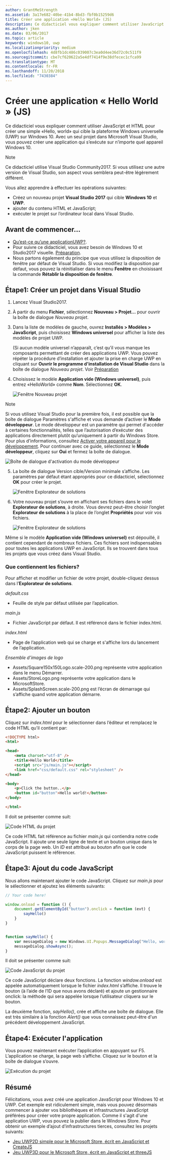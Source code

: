 ```yaml
---
author: GrantMeStrength
ms.assetid: 3a17e682-40be-41b4-8bd3-fbf0b15259d6
title: Créer une application «Hello World» (JS)
description: Ce didacticiel vous expliquer comment utiliser JavaScript et HTML pour créer un simple & le \#0034; Hello, world & \#0034; application qui cible la plateforme Windows universelle (UWP) sur Windows 10.
ms.author: jken
ms.date: 03/06/2017
ms.topic: article
keywords: windows10, uwp
ms.localizationpriority: medium
ms.openlocfilehash: 4d8fb1dc486c039007c3ea0d4ee36d72c0c511f9
ms.sourcegitcommit: cbe7cf620622a5e4df7414f9e38dfecec1cfca99
ms.translationtype: MT
ms.contentlocale: fr-FR
ms.lasthandoff: 11/20/2018
ms.locfileid: "7430384"
---
```

# <a name="create-a-hello-world-app-js"></a>Créer une application « Hello World » (JS)

Ce didacticiel vous expliquer comment utiliser JavaScript et HTML pour créer une simple «Hello, world» qui cible la plateforme Windows universelle (UWP) sur Windows 10. Avec un seul projet dans Microsoft Visual Studio, vous pouvez créer une application qui s’exécute sur n’importe quel appareil Windows 10.

> [!NOTE]
> Ce didacticiel utilise Visual Studio Community2017. Si vous utilisez une autre version de Visual Studio, son aspect vous semblera peut-être légèrement différent.


Vous allez apprendre à effectuer les opérations suivantes:

-   Créez un nouveau projet **Visual Studio 2017** qui cible **Windows 10** et **UWP**.
-   ajouter du contenu HTML et JavaScript;
-   exécuter le projet sur l’ordinateur local dans Visual Studio.

## <a name="before-you-start"></a>Avant de commencer...

-   [Qu’est-ce qu’une applicationUWP?](universal-application-platform-guide.md).
-   Pour suivre ce didacticiel, vous avez besoin de Windows 10 et Studio2017 visuelle. [Préparation](get-set-up.md).
-   Nous partons également du principe que vous utilisez la disposition de fenêtre par défaut de Visual Studio. Si vous modifiez la disposition par défaut, vous pouvez la réinitialiser dans le menu **Fenêtre** en choisissant la commande **Rétablir la disposition de fenêtre**.

## <a name="step-1-create-a-new-project-in-visual-studio"></a>Étape1: Créer un projet dans Visual Studio

1.  Lancez Visual Studio2017.

2.  À partir du menu **Fichier**, sélectionnez **Nouveau > Projet...** pour ouvrir la boîte de dialogue *Nouveau projet*.

3.  Dans la liste de modèles de gauche, ouvrez **Installés > Modèles > JavaScript**, puis choisissez **Windows universel** pour afficher la liste des modèles de projet UWP.

    (Si aucun modèle universel n’apparaît, c’est qu’il vous manque les composants permettant de créer des applications UWP. Vous pouvez répéter la procédure d’installation et ajouter la prise en charge UWP en cliquant sur **Ouvrir le programme d'installation de Visual Studio** dans la boîte de dialogue *Nouveau projet*. Voir [Préparation](get-set-up.md)

4.  Choisissez le modèle **Application vide (Windows universel)**, puis entrez «HelloWorld» comme **Nom**. Sélectionnez **OK**.

    ![Fenêtre Nouveau projet](images/win10-js-01.png)

> [!NOTE]
> Si vous utilisez Visual Studio pour la première fois, il est possible que la boîte de dialogue Paramètres s'affiche et vous demande d’activer le **Mode développeur**. Le mode développeur est un paramètre qui permet d'accéder à certaines fonctionnalités, telles que l’autorisation d’exécuter des applications directement plutôt qu’uniquement à partir du Windows Store. Pour plus d’informations, consultez [Activer votre appareil pour le développement](enable-your-device-for-development.md). Pour continuer avec ce guide, sélectionnez le **Mode développeur**, cliquez sur **Oui** et fermez la boîte de dialogue.

 ![Boîte de dialogue d'activation du mode développeur](images/win10-cs-00.png)

5.  La boîte de dialogue Version cible/Version minimale s’affiche. Les paramètres par défaut étant appropriés pour ce didacticiel, sélectionnez **OK** pour créer le projet.

    ![Fenêtre Explorateur de solutions](images/win10-cs-02.png)

6.  Votre nouveau projet s’ouvre en affichant ses fichiers dans le volet **Explorateur de solutions**, à droite. Vous devrez peut-être choisir l’onglet **Explorateur de solutions** à la place de l’onglet **Propriétés** pour voir vos fichiers.

    ![Fenêtre Explorateur de solutions](images/win10-js-02.png)

Même si le modèle **Application vide (Windows universel)** est dépouillé, il contient cependant de nombreux fichiers. Ces fichiers sont indispensables pour toutes les applications UWP en JavaScript. Ils se trouvent dans tous les projets que vous créez dans Visual Studio.


### <a name="whats-in-the-files"></a>Que contiennent les fichiers?

Pour afficher et modifier un fichier de votre projet, double-cliquez dessus dans l’**Explorateur de solutions**. 

*default.css*

-  Feuille de style par défaut utilisée par l’application.

*main.js*

- Fichier JavaScript par défaut. Il est référencé dans le fichier index.html.

*index.html*

- Page de l’application web qui se charge et s'affiche lors du lancement de l’application.

*Ensemble d’images de logo*
-   Assets/Square150x150Logo.scale-200.png représente votre application dans le menu Démarrer.
-   Assets/StoreLogo.png représente votre application dans le MicrosoftStore.
-   Assets/SplashScreen.scale-200.png est l’écran de démarrage qui s’affiche quand votre application démarre.

## <a name="step-2-adding-a-button"></a>Étape2: Ajouter un bouton

Cliquez sur *index.html* pour le sélectionner dans l’éditeur et remplacez le code HTML qu’il contient par:

```html
<!DOCTYPE html>
<html>

<head>
    <meta charset="utf-8" />
    <title>Hello World</title>
    <script src="js/main.js"></script>
    <link href="css/default.css" rel="stylesheet" />
</head>

<body>
    <p>Click the button..</p>
    <button id="button">Hello world!</button>
</body>

</html>
```

Il doit se présenter comme suit:

 ![Code HTML du projet](images/win10-js-03.png)

Ce code HTML fait référence au fichier *main.js* qui contiendra notre code JavaScript. Il ajoute une seule ligne de texte et un bouton unique dans le corps de la page web. Un *ID* est attribué au bouton afin que le code JavaScript puissent le référencer.


## <a name="step-3-adding-some-javascript"></a>Étape3: Ajout du code JavaScript

Nous allons maintenant ajouter le code JavaScript. Cliquez sur *main.js* pour le sélectionner et ajoutez les éléments suivants:

```javascript
// Your code here!

window.onload = function () {
    document.getElementById("button").onclick = function (evt) {
        sayHello()
    }
}


function sayHello() {
    var messageDialog = new Windows.UI.Popups.MessageDialog("Hello, world!", "Alert");
    messageDialog.showAsync();
}

```

Il doit se présenter comme suit:

 ![Code JavaScript du projet](images/win10-js-04.png)

Ce code JavaScript déclare deux fonctions. La fonction *window.onload* est appelée automatiquement lorsque le fichier *index.html* s’affiche. Il trouve le bouton (à l’aide de l’ID que nous avons déclaré) et ajoute un gestionnaire onclick: la méthode qui sera appelée lorsque l’utilisateur cliquera sur le bouton.

La deuxième fonction, *sayHello()*, crée et affiche une boîte de dialogue. Elle est très similaire à la fonction *Alert()* que vous connaissez peut-être d'un précédent développement JavaScript.


## <a name="step-4-run-the-app"></a>Étape4: Exécuter l'application

Vous pouvez maintenant exécuter l’application en appuyant sur F5. L’application se charge, la page web s’affiche. Cliquez sur le bouton et la boîte de dialogue s’ouvre.

 ![Exécution du projet](images/win10-js-05.png)



## <a name="summary"></a>Résumé


Félicitations, vous avez créé une application JavaScript pour Windows 10 et UWP. Cet exemple est ridiculement simple, mais vous pouvez désormais commencer à ajouter vos bibliothèques et infrastructures JavaScript préférées pour créer votre propre application. Comme il s'agit d'une application UWP, vous pouvez la publier dans le Windows Store. Pour obtenir un exemple d’ajout d’infrastructures tierces, consultez les projets suivants:

* [Jeu UWP2D simple pour le Microsoft Store, écrit en JavaScript et CreateJS](get-started-tutorial-game-js2d.md)
* [Jeu UWP3D pour le Microsoft Store, écrit en JavaScript et threeJS](get-started-tutorial-game-js3d.md)


